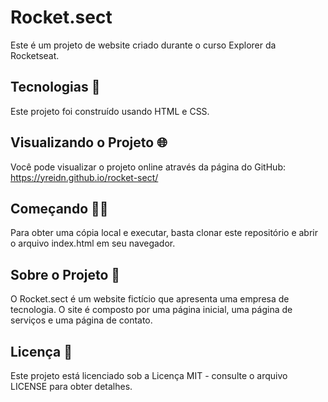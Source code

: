 # Rocket.sect

Este é um projeto de website criado durante o curso Explorer da Rocketseat.

## Tecnologias 🚀

Este projeto foi construído usando HTML e CSS.

## Visualizando o Projeto 🌐

Você pode visualizar o projeto online através da página do GitHub: https://yreidn.github.io/rocket-sect/


## Começando 🏃‍♀️

Para obter uma cópia local e executar, basta clonar este repositório e abrir o arquivo index.html em seu navegador.

## Sobre o Projeto 🌟

O Rocket.sect é um website fictício que apresenta uma empresa de tecnologia. O site é composto por uma página inicial, uma página de serviços e uma página de contato.

## Licença 📝

Este projeto está licenciado sob a Licença MIT - consulte o arquivo LICENSE para obter detalhes.
